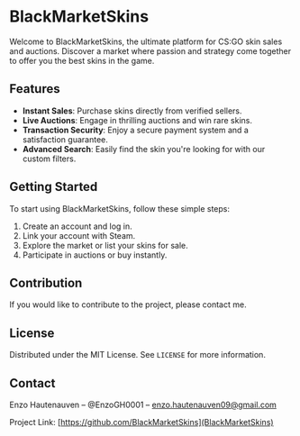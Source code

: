 # BlackMarketSkins

Welcome to BlackMarketSkins, the ultimate platform for CS:GO skin sales and auctions. Discover a market where passion and strategy come together to offer you the best skins in the game.

## Features

- **Instant Sales**: Purchase skins directly from verified sellers.
- **Live Auctions**: Engage in thrilling auctions and win rare skins.
- **Transaction Security**: Enjoy a secure payment system and a satisfaction guarantee.
- **Advanced Search**: Easily find the skin you're looking for with our custom filters.

## Getting Started

To start using BlackMarketSkins, follow these simple steps:

1. Create an account and log in.
2. Link your account with Steam.
3. Explore the market or list your skins for sale.
4. Participate in auctions or buy instantly.

## Contribution

If you would like to contribute to the project, please contact me.

## License

Distributed under the MIT License. See `LICENSE` for more information.

## Contact

Enzo Hautenauven – @EnzoGH0001 – enzo.hautenauven09@gmail.com

Project Link: [https://github.com/BlackMarketSkins](BlackMarketSkins)
